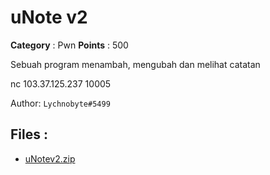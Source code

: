 # uNote v2

**Category** : Pwn
**Points** : 500

Sebuah program menambah, mengubah dan melihat catatan

nc 103.37.125.237 10005

Author: `Lychnobyte#5499`

## Files : 
 - [uNotev2.zip](./uNotev2.zip)


